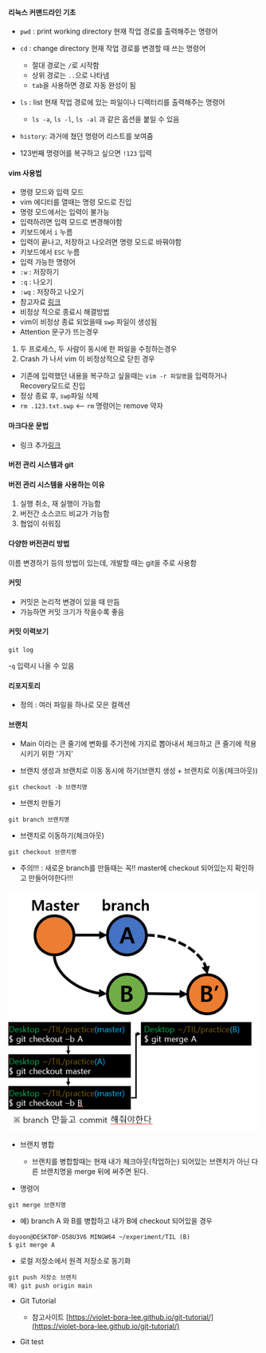 #### 리눅스 커맨드라인 기초

- `pwd` : print working directory 현재 작업 경로를 출력해주는 명령어
- `cd` : change directory 현재 작업 경로를 변경할 때 쓰는 명령어
  - 절대 경로는 `/`로 시작함
  - 상위 경로는 `..`으로 나타냄
  - `tab`을 사용하면 경로 자동 완성이 됨
- `ls` : list 현재 작업 경로에 있는 파일이나 디렉터리를 출력해주는 명령어

  - `ls -a`, `ls -l`, `ls -al` 과 같은 옵션을 붙일 수 있음

- `history`: 과거에 쳤던 명령어 리스트를 보여줌
- 123번째 명령어를 복구하고 싶으면 `!123` 입력

#### vim 사용법

- 명령 모드와 입력 모드
- vim 에디터를 열때는 명령 모드로 진입
- 명령 모드에서는 입력이 불가능
- 입력하려면 입력 모드로 변경해야함
- 키보드에서 `i` 누름
- 입력이 끝나고, 저장하고 나오려면 명령 모드로 바꿔야함
- 키보드에서 `ESC` 누름
- 입력 가능한 명령어
- `:w` : 저장하기
- `:q` : 나오기
- `:wq` : 저장하고 나오기
- 참고자료 [링크](https://iamfreeman.tistory.com/entry/vi-vim-%ED%8E%B8%EC%A7%91%EA%B8%B0-%EB%AA%85%EB%A0%B9%EC%96%B4-%EC%A0%95%EB%A6%AC-%EB%8B%A8%EC%B6%95%ED%82%A4-%EB%AA%A8%EC%9D%8C-%EB%AA%A9%EB%A1%9D)
- 비정상 적으로 종료시 해결방법
- vim이 비정상 종료 되었을때 `swp` 파일이 생성됨
- Attention 문구가 뜨는경우

1. 두 프로세스, 두 사람이 동시에 한 파일을 수정하는경우
2. Crash 가 나서 vim 이 비정상적으로 닫힌 경우

- 기존에 입력했던 내용을 복구하고 싶을때는 `vim -r 파일명`을 입력하거나 Recovery모드로 진입
- 정상 종료 후, `swp`파일 삭제
- `rm .123.txt.swp` <-- `rm` 명령어는 remove 약자

#### 마크다운 문법

- 링크 추가[링크](https://heropy.blog/2017/09/30/markdown/)

#### 버전 관리 시스템과 git

#### 버전 관리 시스템을 사용하는 이유

1.  실행 취소, 재 실행이 가능함
2.  버전간 소스코드 비교가 가능함
3.  협업이 쉬워짐

#### 다양한 버전관리 방법

이름 변경하기 등의 방법이 있는데, 개발할 때는 git을 주로 사용함

#### 커밋

- 커밋은 논리적 변경이 있을 때 만듬
- 가능하면 커밋 크기가 작을수록 좋음

#### 커밋 이력보기

```
git log
```

-`q` 입력시 나올 수 있음

#### 리포지토리

- 정의 : 여러 파일을 하나로 모은 컬렉션

#### 브랜치

- Main 이라는 큰 줄기에 변화를 주기전에 가지로 뽑아내서 체크하고 큰 줄기에 적용 시키기 위한 '가지'

- 브랜치 생성과 브랜치로 이동 동시에 하기(브랜치 생성 + 브랜치로 이동(체크아웃))

```
git checkout -b 브랜치명
```

- 브랜치 만들기

```
git branch 브랜치명
```

- 브랜치로 이동하기(체크아웃)

```
git checkout 브랜치명
```

- 주의!!! : 새로운 branch를 만들때는 꼭!! master에 checkout 되어있는지 확인하고 만들어야한다!!!

<img src="../image/gitmerge.png" alt="gitmergeimg">

- 브랜치 병합

  - 브랜치를 병합할때는 현재 내가 체크아웃(작업하는) 되어있는 브랜치가 아닌 다른 브랜치명을 merge 뒤에 써주면 된다.

- 명령어

```
git merge 브랜치명
```

- 예) branch A 와 B를 병합하고 내가 B에 checkout 되어있을 경우

```
doyoon@DESKTOP-O58U3V6 MINGW64 ~/experiment/TIL (B)
$ git merge A
```

- 로컬 저장소에서 원격 저장소로 동기화

```
git push 저장소 브랜치
예) git push origin main
```

- Git Tutorial
  - 참고사이트 [https://violet-bora-lee.github.io/git-tutorial/](https://violet-bora-lee.github.io/git-tutorial/)

- Git test